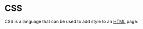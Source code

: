                                     
# CSS

CSS is a language that can be used to add style to an [HTML](/HTML) page.

         
         
         